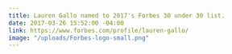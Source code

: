 ```yaml
---
title: Lauren Gallo named to 2017's Forbes 30 under 30 list.
date: 2017-03-26 15:52:00 -04:00
link: https://www.forbes.com/profile/lauren-gallo/
image: "/uploads/Forbes-logo-small.png"
---
```


